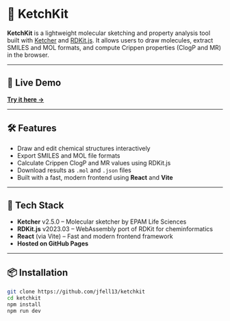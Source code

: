 # 🧪 KetchKit

**KetchKit** is a lightweight molecular sketching and property analysis tool built with [Ketcher](https://lifescience.opensource.epam.com/ketcher/) and [RDKit.js](https://github.com/rdkit/rdkit-js). It allows users to draw molecules, extract SMILES and MOL formats, and compute Crippen properties (ClogP and MR) in the browser.

---

## 🚀 Live Demo

**[Try it here →](https://jfell13.github.io/ketchkit/)**  

---

## 🛠️ Features

- Draw and edit chemical structures interactively
- Export SMILES and MOL file formats
- Calculate Crippen ClogP and MR values using RDKit.js
- Download results as `.mol` and `.json` files
- Built with a fast, modern frontend using **React** and **Vite**

---

## 🔧 Tech Stack

- **Ketcher** v2.5.0 – Molecular sketcher by EPAM Life Sciences
- **RDKit.js** v2023.03 – WebAssembly port of RDKit for cheminformatics
- **React** (via Vite) – Fast and modern frontend framework
- **Hosted on GitHub Pages**

---

## 📦 Installation

```bash
git clone https://github.com/jfell13/ketchkit
cd ketchkit
npm install
npm run dev
